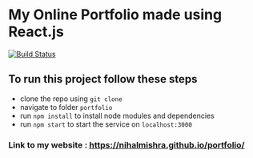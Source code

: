 # My Online Portfolio made using React.js

[![Build Status](https://img.shields.io/github/workflow/status/nihalmishra/portfolio/continuous-deployment?style=for-the-badge)](https://github.com/nihalmishra/portfolio/actions?query=workflow%3Acontinuous-deployment)

## To run this project follow these steps

- clone the repo using `git clone`
- navigate to folder `portfolio`
- run `npm install` to install node modules and dependencies
- run `npm start` to start the service on `localhost:3000`

### Link to my website : <https://nihalmishra.github.io/portfolio/>

